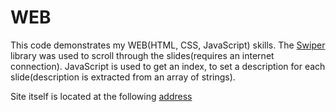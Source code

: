 # WEB

This code demonstrates my WEB(HTML, CSS, JavaScript) skills.
The [Swiper](https://swiperjs.com/) library was used to scroll through the slides(requires an internet connection).
JavaScript is used to get an index, to set a description for each slide(description is extracted from an array of strings).


Site itself is located at the following [address](https://quant12345.github.io/index.html)
